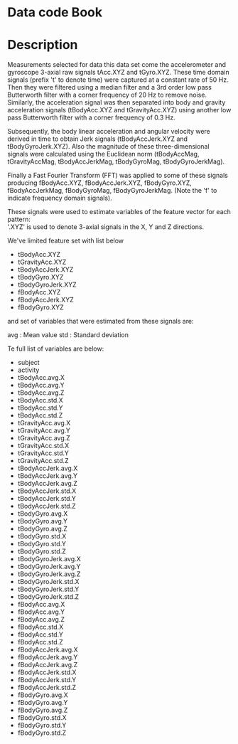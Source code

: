 # Data code Book

# Description
Measurements selected for data this data set  come  the accelerometer and gyroscope 3-axial raw signals tAcc.XYZ and tGyro.XYZ. These time domain signals (prefix 't' to denote time) were captured at a constant rate of 50 Hz. Then they were filtered using a median filter and a 3rd order low pass Butterworth filter with a corner frequency of 20 Hz to remove noise. Similarly, the acceleration signal was then separated into body and gravity acceleration signals (tBodyAcc.XYZ and tGravityAcc.XYZ) using another low pass Butterworth filter with a corner frequency of 0.3 Hz. 

Subsequently, the body linear acceleration and angular velocity were derived in time to obtain Jerk signals (tBodyAccJerk.XYZ and tBodyGyroJerk.XYZ). Also the magnitude of these three-dimensional signals were calculated using the Euclidean norm (tBodyAccMag, tGravityAccMag, tBodyAccJerkMag, tBodyGyroMag, tBodyGyroJerkMag). 

Finally a Fast Fourier Transform (FFT) was applied to some of these signals producing fBodyAcc.XYZ, fBodyAccJerk.XYZ, fBodyGyro.XYZ, fBodyAccJerkMag, fBodyGyroMag, fBodyGyroJerkMag. (Note the 'f' to indicate frequency domain signals). 

These signals were used to estimate variables of the feature vector for each pattern:  
'.XYZ' is used to denote 3-axial signals in the X, Y and Z directions.

We've limited feature set with list below

 - tBodyAcc.XYZ
 - tGravityAcc.XYZ
 - tBodyAccJerk.XYZ
 - tBodyGyro.XYZ
 - tBodyGyroJerk.XYZ
 - fBodyAcc.XYZ
 - fBodyAccJerk.XYZ
 - fBodyGyro.XYZ
 
and  set of variables that were estimated from these signals are: 

avg : Mean value
std : Standard deviation

Te full list of variables are below:

 - subject
 - activity
 - tBodyAcc.avg.X
 - tBodyAcc.avg.Y
 - tBodyAcc.avg.Z
 - tBodyAcc.std.X
 - tBodyAcc.std.Y
 - tBodyAcc.std.Z
 - tGravityAcc.avg.X
 - tGravityAcc.avg.Y
 - tGravityAcc.avg.Z
 - tGravityAcc.std.X
 - tGravityAcc.std.Y
 - tGravityAcc.std.Z
 - tBodyAccJerk.avg.X
 - tBodyAccJerk.avg.Y
 - tBodyAccJerk.avg.Z
 - tBodyAccJerk.std.X
 - tBodyAccJerk.std.Y
 - tBodyAccJerk.std.Z
 - tBodyGyro.avg.X
 - tBodyGyro.avg.Y
 - tBodyGyro.avg.Z
 - tBodyGyro.std.X
 - tBodyGyro.std.Y
 - tBodyGyro.std.Z
 - tBodyGyroJerk.avg.X
 - tBodyGyroJerk.avg.Y
 - tBodyGyroJerk.avg.Z
 - tBodyGyroJerk.std.X
 - tBodyGyroJerk.std.Y
 - tBodyGyroJerk.std.Z
 - fBodyAcc.avg.X
 - fBodyAcc.avg.Y
 - fBodyAcc.avg.Z
 - fBodyAcc.std.X
 - fBodyAcc.std.Y
 - fBodyAcc.std.Z
 - fBodyAccJerk.avg.X
 - fBodyAccJerk.avg.Y
 - fBodyAccJerk.avg.Z
 - fBodyAccJerk.std.X
 - fBodyAccJerk.std.Y
 - fBodyAccJerk.std.Z
 - fBodyGyro.avg.X
 - fBodyGyro.avg.Y
 - fBodyGyro.avg.Z
 - fBodyGyro.std.X
 - fBodyGyro.std.Y
 - fBodyGyro.std.Z
 